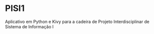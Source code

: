 # PISI1
Aplicativo em Python e Kivy para a cadeira de Projeto Interdisciplinar de Sistema de Informação I
